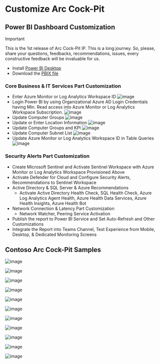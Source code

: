 # Customize Arc Cock-Pit

## Power BI Dashboard Customization

> [!IMPORTANT]
> This is the 1st release of Arc Cock-Pit IP. This is a long journey. So, please, share your questions, feedbacks, recommendations, issues, every constructive feedback will be invaluable for us.

- Install [Power BI Desktop](https://powerbi.microsoft.com/en-us/downloads/)
- Download the [PBIX file](/Arc-Cock-Pit-Dashboard.pbix)

### Core Business & IT Services Part Customization

  - Enter Azure Monitor or Log Analytics Workspace ID
   ![image](https://github.com/ALADAGM/ArcCock-Pit/assets/3506526/5cce2f07-1520-472f-8064-aef14c982fe7)
  - Login Power BI by using Organizational Azure AD Login Credentials having Min. Read access into Azure Monitor or Log Analytics Workspace Subscription.
  ![image](https://github.com/ALADAGM/ArcCock-Pit/assets/3506526/0b519cc7-a84d-496b-a86e-bb0742d32c64)
  - Update Computer Groups
  ![image](https://github.com/ALADAGM/ArcCock-Pit/assets/3506526/f971b453-f0e1-45be-8cb6-1a85b61a1799)
  - Update or Enter Location Information
  ![image](https://github.com/ALADAGM/ArcCock-Pit/assets/3506526/f4456a06-57f3-4a6c-a504-dae762eb5ccc)
  - Update Computer Groups and KPI
  ![image](https://github.com/ALADAGM/ArcCock-Pit/assets/3506526/57e029d7-953a-4085-8661-caa439c1e37c)
  - Update Computer Subnet List
  ![image](https://github.com/ALADAGM/ArcCock-Pit/assets/3506526/f11b98a2-5b8b-4378-bbd4-06982e232ccf)
  - Update Azure Monitor or Log Analytics Workspace ID in Table Queries
  ![image](https://github.com/ALADAGM/ArcCock-Pit/assets/3506526/b457cc68-aec2-4b5e-8ad4-619d47b0cfe2)

### Security Alerts Part Customization

- Create Microsoft Sentinel and Activate Sentinel Workspace with Azure Monitor or Log Analytics Workspace Provisioned Above
- Activate Defender for Cloud and Configure Security Alerts, Recommendations to Sentinel Workspace
- Active Directory & SQL Server & Azure Recommendations
  - Activate Active Directory Health Check, SQL Health Check, Azure Log Analytics Agent Health, Azure Health Data Services, Azure Health Insights, Azure Health Bot
- Network Connection & Latency Part Customization
  - Network Watcher, Peering Service Activation
- Publish the report to Power BI Service and Set Auto-Refresh and Other Customizations
- Integrate the Report into Teams Channel, Test Experience from Mobile, Desktop, & Dedicated Monitoring Screens

## Contoso Arc Cock-Pit Samples

![image](https://github.com/ALADAGM/ArcCock-Pit/assets/3506526/1b986944-d092-4765-bc0b-e8e3fd6697d4)

![image](https://github.com/ALADAGM/ArcCock-Pit/assets/3506526/f9975715-ff79-4c27-942c-9ef0aa14bd0a)

![image](https://github.com/ALADAGM/ArcCock-Pit/assets/3506526/a5a40724-584c-4a39-aaf9-79927345a15b)

![image](https://github.com/ALADAGM/ArcCock-Pit/assets/3506526/c80ab993-3428-4e7f-b911-973ab89f34ef)

![image](https://github.com/ALADAGM/ArcCock-Pit/assets/3506526/fc509b5a-17a4-494f-acd4-9d3c2dcfb589)

![image](https://github.com/ALADAGM/ArcCock-Pit/assets/3506526/8c74a799-4be4-4530-a0d9-ffc7d6694748)

![image](https://github.com/ALADAGM/ArcCock-Pit/assets/3506526/9f0c43bc-812c-4897-8ef5-603e5b1afcad)

![image](https://github.com/ALADAGM/ArcCock-Pit/assets/3506526/ce2fb9a5-b395-4dcd-a0f8-602b34724b9d)

![image](https://github.com/ALADAGM/ArcCock-Pit/assets/3506526/2cfc72fa-4e1d-4765-bbe3-9c94f74ec860)

![image](https://github.com/ALADAGM/ArcCock-Pit/assets/3506526/1f3fabdd-8e62-4865-87d9-6c73cb96e118)

![image](https://github.com/ALADAGM/ArcCock-Pit/assets/3506526/ba0f82a8-f225-4506-a40f-04fa627f9552)

